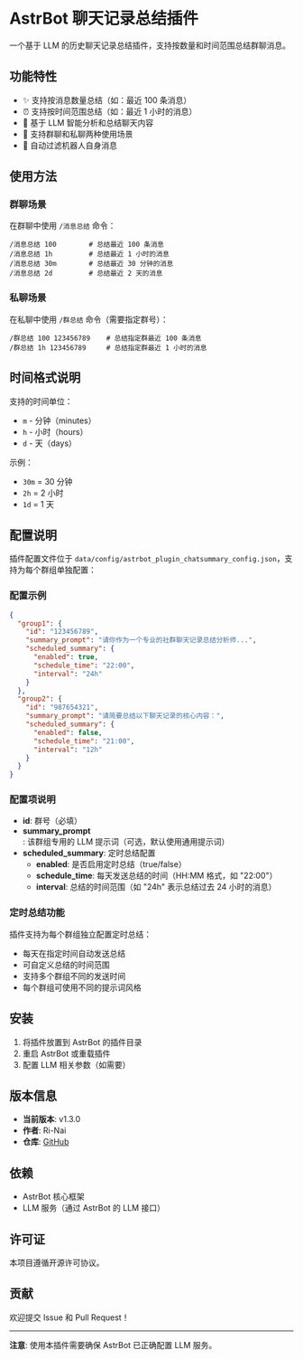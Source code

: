 # AstrBot 聊天记录总结插件

一个基于 LLM 的历史聊天记录总结插件，支持按数量和时间范围总结群聊消息。

## 功能特性

- ✨ 支持按消息数量总结（如：最近 100 条消息）
- ⏰ 支持按时间范围总结（如：最近 1 小时的消息）
- 🤖 基于 LLM 智能分析和总结聊天内容
- 💬 支持群聊和私聊两种使用场景
- 🎯 自动过滤机器人自身消息

## 使用方法

### 群聊场景

在群聊中使用 `/消息总结` 命令：

```
/消息总结 100        # 总结最近 100 条消息
/消息总结 1h         # 总结最近 1 小时的消息
/消息总结 30m        # 总结最近 30 分钟的消息
/消息总结 2d         # 总结最近 2 天的消息
```

### 私聊场景

在私聊中使用 `/群总结` 命令（需要指定群号）：

```
/群总结 100 123456789    # 总结指定群最近 100 条消息
/群总结 1h 123456789     # 总结指定群最近 1 小时的消息
```

## 时间格式说明

支持的时间单位：
- `m` - 分钟（minutes）
- `h` - 小时（hours）
- `d` - 天（days）

示例：
- `30m` = 30 分钟
- `2h` = 2 小时
- `1d` = 1 天

## 配置说明

插件配置文件位于 `data/config/astrbot_plugin_chatsummary_config.json`，支持为每个群组单独配置：

### 配置示例

```json
{
  "group1": {
    "id": "123456789",
    "summary_prompt": "请你作为一个专业的社群聊天记录总结分析师...",
    "scheduled_summary": {
      "enabled": true,
      "schedule_time": "22:00",
      "interval": "24h"
    }
  },
  "group2": {
    "id": "987654321",
    "summary_prompt": "请简要总结以下聊天记录的核心内容：",
    "scheduled_summary": {
      "enabled": false,
      "schedule_time": "21:00",
      "interval": "12h"
    }
  }
}
```

### 配置项说明

- **id**: 群号（必填）
- **summary_prompt**: 该群组专用的 LLM 提示词（可选，默认使用通用提示词）
- **scheduled_summary**: 定时总结配置
  - **enabled**: 是否启用定时总结（true/false）
  - **schedule_time**: 每天发送总结的时间（HH:MM 格式，如 "22:00"）
  - **interval**: 总结的时间范围（如 "24h" 表示总结过去 24 小时的消息）

### 定时总结功能

插件支持为每个群组独立配置定时总结：
- 每天在指定时间自动发送总结
- 可自定义总结的时间范围
- 支持多个群组不同的发送时间
- 每个群组可使用不同的提示词风格

## 安装

1. 将插件放置到 AstrBot 的插件目录
2. 重启 AstrBot 或重载插件
3. 配置 LLM 相关参数（如需要）

## 版本信息

- **当前版本**: v1.3.0
- **作者**: Ri-Nai
- **仓库**: [GitHub](https://github.com/Ri-Nai/astrbot_plugin_chatsummary)

## 依赖

- AstrBot 核心框架
- LLM 服务（通过 AstrBot 的 LLM 接口）

## 许可证

本项目遵循开源许可协议。

## 贡献

欢迎提交 Issue 和 Pull Request！

---

**注意**: 使用本插件需要确保 AstrBot 已正确配置 LLM 服务。
